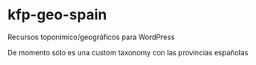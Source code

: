 # kfp-geo-spain
Recursos toponímico/geográficos para WordPress

De momento sólo es una custom taxonomy con las provincias españolas
